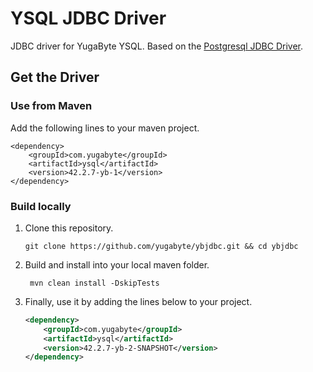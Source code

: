 
# YSQL JDBC Driver
JDBC driver for YugaByte YSQL.
Based on the [Postgresql JDBC Driver](https://github.com/pgjdbc/pgjdbc).

## Get the Driver

### Use from Maven

Add the following lines to your maven project.

```
<dependency>
    <groupId>com.yugabyte</groupId>
    <artifactId>ysql</artifactId>
    <version>42.2.7-yb-1</version>
</dependency>
```


### Build locally

1. Clone this repository.

    ```
    git clone https://github.com/yugabyte/ybjdbc.git && cd ybjdbc
    ```

2. Build and install into your local maven folder.

    ```
     mvn clean install -DskipTests
    ```

3. Finally, use it by adding the lines below to your project.

    ```xml
    <dependency>
        <groupId>com.yugabyte</groupId>
        <artifactId>ysql</artifactId>
        <version>42.2.7-yb-2-SNAPSHOT</version>
    </dependency> 
    ```
